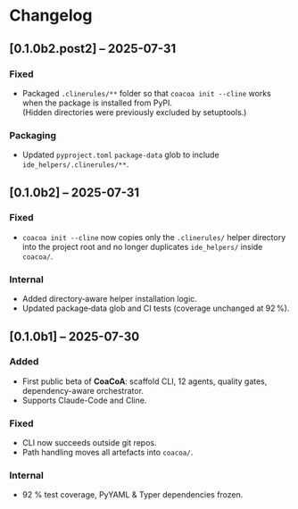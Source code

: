 # Changelog

## [0.1.0b2.post2] – 2025-07-31
### Fixed
- Packaged `.clinerules/**` folder so that `coacoa init --cline` works when
  the package is installed from PyPI.  
  (Hidden directories were previously excluded by setuptools.)

### Packaging
- Updated `pyproject.toml` `package-data` glob to include
  `ide_helpers/.clinerules/**`.

## [0.1.0b2] – 2025-07-31
### Fixed
- `coacoa init --cline` now copies only the `.clinerules/` helper directory into the project root and no longer duplicates `ide_helpers/` inside `coacoa/`.

### Internal
- Added directory‑aware helper installation logic.
- Updated package‐data glob and CI tests (coverage unchanged at 92 %).

## [0.1.0b1] – 2025-07-30
### Added
- First public beta of **CoaCoA**: scaffold CLI, 12 agents, quality gates, dependency-aware orchestrator.
- Supports Claude-Code and Cline.

### Fixed
- CLI now succeeds outside git repos.
- Path handling moves all artefacts into `coacoa/`.

### Internal
- 92 % test coverage, PyYAML & Typer dependencies frozen.
